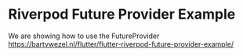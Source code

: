 # Riverpod Future Provider Example

We are showing how to use the FutureProvider https://bartvwezel.nl/flutter/flutter-riverpod-future-provider-example/

